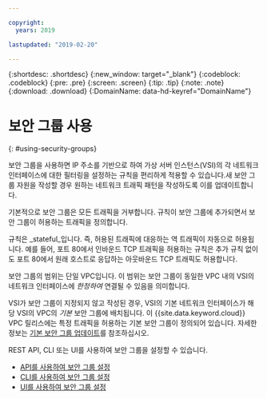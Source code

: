 ```yaml
---

copyright:
  years: 2019

lastupdated: "2019-02-20"

---
```


{:shortdesc: .shortdesc}
{:new_window: target="_blank"}
{:codeblock: .codeblock}
{:pre: .pre}
{:screen: .screen}
{:tip: .tip}
{:note: .note}
{:download: .download}
{:DomainName: data-hd-keyref="DomainName"}

# 보안 그룹 사용
{: #using-security-groups}

보안 그룹을 사용하면 IP 주소를 기반으로 하여 가상 서버 인스턴스(VSI)의 각 네트워크 인터페이스에 대한 필터링을 설정하는 규칙을 편리하게 적용할 수 있습니다.새 보안 그룹 자원을 작성할 경우 원하는 네트워크 트래픽 패턴을 작성하도록 이를 업데이트합니다.

기본적으로 보안 그룹은 모든 트래픽을 거부합니다. 규칙이 보안 그룹에 추가되면서 보안 그룹이 허용하는 트래픽을 정의합니다.

규칙은 _stateful_입니다. 즉, 허용된 트래픽에 대응하는 역 트래픽이 자동으로 허용됩니다. 예를 들어, 포트 80에서 인바운드 TCP 트래픽을 허용하는 규칙은 추가 규칙 없이도 포트 80에서 원래 호스트로 응답하는 아웃바운드 TCP 트래픽도 허용합니다.

보안 그룹의 범위는 단일 VPC입니다. 이 범위는 보안 그룹이 동일한 VPC 내의 VSI의 네트워크 인터페이스에 _한정하여_ 연결될 수 있음을 의미합니다.

VSI가 보안 그룹이 지정되지 않고 작성된 경우, VSI의 기본 네트워크 인터페이스가 해당 VSI의 VPC의 _기본_ 보안 그룹에 배치됩니다. 이 {{site.data.keyword.cloud}} VPC 릴리스에는 특정 트래픽을 허용하는 기본 보안 그룹이 정의되어 있습니다. 자세한 정보는 [기본 보안 그룹 업데이트](/docs/infrastructure/vpc-network?topic=vpc-network-updating-the-default-security-group)를 참조하십시오.

REST API, CLI 또는 UI를 사용하여 보안 그룹을 설정할 수 있습니다. 

* [API를 사용하여 보안 그룹 설정](/docs/infrastructure/vpc-network?topic=vpc-network-setting-up-security-groups-using-the-apis)
* [CLI를 사용하여 보안 그룹 설정 ](/docs/infrastructure/vpc-network?topic=vpc-network-setting-up-security-groups-using-the-cli)
* [UI를 사용하여 보안 그룹 설정](/docs/infrastructure/vpc?topic=vpc-creating-a-vpc-using-the-ibm-cloud-console#configuring-the-security-group-for-the-instance)
